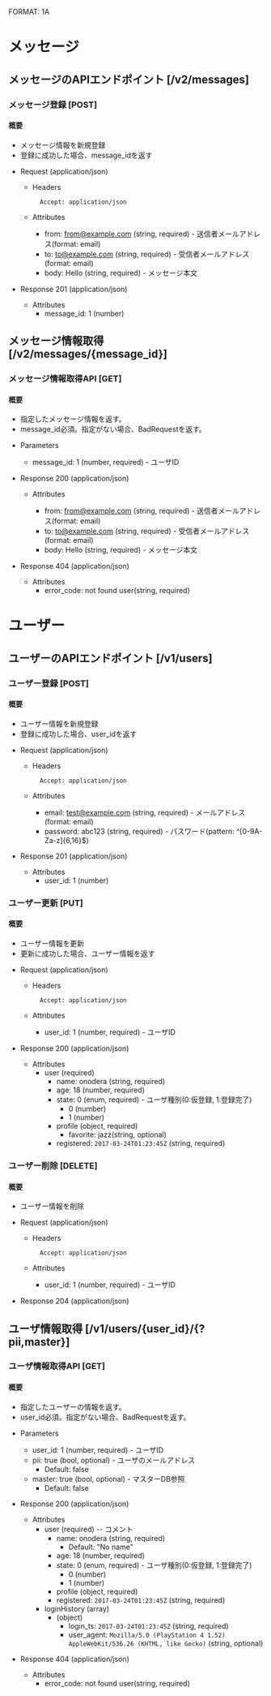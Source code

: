FORMAT: 1A
# メッセージ
## メッセージのAPIエンドポイント [/v2/messages]
### メッセージ登録 [POST]
#### 概要
* メッセージ情報を新規登録
* 登録に成功した場合、message_idを返す
+ Request (application/json)
    + Headers

            Accept: application/json

    + Attributes

        + from: from@example.com (string, required) - 送信者メールアドレス(format: email)
        + to: to@example.com (string, required) - 受信者メールアドレス(format: email)
        + body: Hello (string, required) - メッセージ本文

+ Response 201 (application/json)

    + Attributes
        + message_id: 1 (number)

## メッセージ情報取得 [/v2/messages/{message_id}]
### メッセージ情報取得API [GET]
#### 概要
* 指定したメッセージ情報を返す。
* message_id必須。指定がない場合、BadRequestを返す。

+ Parameters

    + message_id: 1 (number, required) - ユーザID

+ Response 200 (application/json)

    + Attributes

        + from: from@example.com (string, required) - 送信者メールアドレス(format: email)
        + to: to@example.com (string, required) - 受信者メールアドレス(format: email)
        + body: Hello (string, required) - メッセージ本文


+ Response 404 (application/json)

    + Attributes
        + error_code: not found user(string, required)

# ユーザー
## ユーザーのAPIエンドポイント [/v1/users]
### ユーザー登録 [POST]
#### 概要
* ユーザー情報を新規登録
* 登録に成功した場合、user_idを返す
+ Request (application/json)
    + Headers

            Accept: application/json

    + Attributes

        + email: test@example.com (string, required) - メールアドレス(format: email)
        + password: abc123 (string, required) - パスワード(pattern: ^[0-9A-Za-z]{6,16}$)

+ Response 201 (application/json)

    + Attributes
        + user_id: 1 (number)

### ユーザー更新 [PUT]
#### 概要
* ユーザー情報を更新
* 更新に成功した場合、ユーザー情報を返す
+ Request (application/json)
    + Headers

            Accept: application/json

    + Attributes
        + user_id: 1 (number, required) - ユーザID

+ Response 200 (application/json)

    + Attributes
        + user (required)
            + name: onodera (string, required)
            + age: 18 (number, required)
            + state: 0 (enum, required) - ユーザ種別(0:仮登録, 1:登録完了)
                + 0 (number)
                + 1 (number)
            + profile (object, required)
                + favorite: jazz(string, optional)
            + registered: `2017-03-24T01:23:45Z` (string, required)

### ユーザー削除 [DELETE]
#### 概要
* ユーザー情報を削除
+ Request (application/json)
    + Headers

            Accept: application/json

    + Attributes
        + user_id: 1 (number, required) - ユーザID

+ Response 204 (application/json)

## ユーザ情報取得 [/v1/users/{user_id}/{?pii,master}]
### ユーザ情報取得API [GET]
#### 概要
* 指定したユーザーの情報を返す。
* user_id必須。指定がない場合、BadRequestを返す。

+ Parameters

    + user_id: 1 (number, required) - ユーザID
    + pii: true (bool, optional) - ユーザのメールアドレス
        + Default: false
    + master: true (bool, optional) - マスターDB参照
        + Default: false

+ Response 200 (application/json)

    + Attributes
        + user (required) -- コメント
            + name: onodera (string, required)
                + Default: "No name"
            + age: 18 (number, required)
            + state: 0 (enum, required) - ユーザ種別(0:仮登録, 1:登録完了)
                + 0 (number)
                + 1 (number)
            + profile (object, required)
            + registered: `2017-03-24T01:23:45Z` (string, required)
        + loginHistory (array)
            + (object)
                + login_ts: `2017-03-24T01:23:45Z` (string, required)
                + user_agent: `Mozilla/5.0 (PlayStation 4 1.52) AppleWebKit/536.26 (KHTML, like Gecko)` (string, optional)

+ Response 404 (application/json)

    + Attributes
        + error_code: not found user(string, required)

